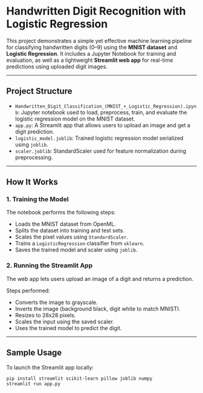 #  Handwritten Digit Recognition with Logistic Regression

This project demonstrates a simple yet effective machine learning pipeline for classifying handwritten digits (0–9) using the **MNIST dataset** and **Logistic Regression**. It includes a Jupyter Notebook for training and evaluation, as well as a lightweight **Streamlit web app** for real-time predictions using uploaded digit images.

---

## Project Structure

- `Handwritten_Digit_Classification_(MNIST_+_Logistic_Regression).ipynb`: Jupyter notebook used to load, preprocess, train, and evaluate the logistic regression model on the MNIST dataset.
- `app.py`: A Streamlit app that allows users to upload an image and get a digit prediction.
- `logistic_model.joblib`: Trained logistic regression model serialized using `joblib`.
- `scaler.joblib`: StandardScaler used for feature normalization during preprocessing.

---

##  How It Works

### 1. Training the Model
The notebook performs the following steps:
- Loads the MNIST dataset from OpenML.
- Splits the dataset into training and test sets.
- Scales the pixel values using `StandardScaler`.
- Trains a `LogisticRegression` classifier from `sklearn`.
- Saves the trained model and scaler using `joblib`.

### 2. Running the Streamlit App
The web app lets users upload an image of a digit and returns a prediction.

Steps performed:
- Converts the image to grayscale.
- Inverts the image (background black, digit white to match MNIST).
- Resizes to 28x28 pixels.
- Scales the input using the saved scaler.
- Uses the trained model to predict the digit.

---

##  Sample Usage

To launch the Streamlit app locally:

```bash
pip install streamlit scikit-learn pillow joblib numpy
streamlit run app.py

